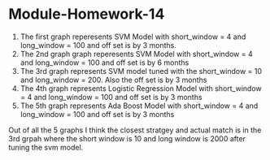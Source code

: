 # Module-Homework-14

1) The first graph reperesents SVM Model with short_window = 4 and  long_window = 100 and off set is by 3 months.
2) The 2nd graph graph reperesents SVM Model with short_window = 4 and  long_window = 100 and  off set is by 6 months
3) The 3rd graph represents SVM model tuned with the short_window = 10 and long_window = 200. Also the off set is by 3 months
4) The 4th graph represents Logistic Regression Model with short_window = 4 and  long_window = 100 and off set is by 3 months
5) The 5th graph represents Ada Boost Model with short_window = 4 and  long_window = 100 and off set is by 3 months

Out of all the 5 graphs I think the closest stratgey and actual match is in the 3rd grpah where the short window is 10 and long window is 2000 after tuning the svm model.
